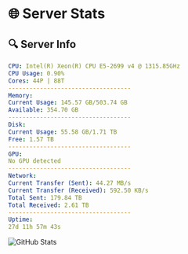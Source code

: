 # 🌐 Server Stats
## 🔍 Server Info
```yaml
CPU: Intel(R) Xeon(R) CPU E5-2699 v4 @ 1315.85GHz
CPU Usage: 0.90%
Cores: 44P | 88T
-----------------------------------
Memory:
Current Usage: 145.57 GB/503.74 GB
Available: 354.70 GB
-----------------------------------
Disk:
Current Usage: 55.58 GB/1.71 TB
Free: 1.57 TB
-----------------------------------
GPU:
No GPU detected
-----------------------------------
Network:
Current Transfer (Sent): 44.27 MB/s
Current Transfer (Received): 592.50 KB/s
Total Sent: 179.84 TB
Total Received: 2.61 TB
-----------------------------------
Uptime:
27d 11h 57m 43s
```
![GitHub Stats](https://img.shields.io/badge/Updated-2025-03-07_10:41:01-blue)